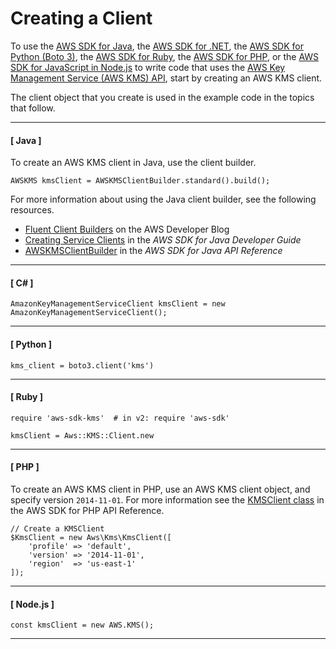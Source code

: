 # Creating a Client<a name="programming-client"></a>

To use the [AWS SDK for Java](https://aws.amazon.com/sdk-for-java/), the [AWS SDK for \.NET](https://aws.amazon.com/sdk-for-net/), the [AWS SDK for Python \(Boto 3\)](https://aws.amazon.com/sdk-for-python/), the [AWS SDK for Ruby](https://docs.aws.amazon.com/sdk-for-ruby/v3/api/Aws/KMS.html), the [AWS SDK for PHP](https://aws.amazon.com/sdk-for-php/), or the [AWS SDK for JavaScript in Node\.js](https://docs.aws.amazon.com/AWSJavaScriptSDK/latest/AWS/KMS.html) to write code that uses the [AWS Key Management Service \(AWS KMS\) API](https://docs.aws.amazon.com/kms/latest/APIReference/), start by creating an AWS KMS client\.

The client object that you create is used in the example code in the topics that follow\.

------
#### [ Java ]

To create an AWS KMS client in Java, use the client builder\.

```
AWSKMS kmsClient = AWSKMSClientBuilder.standard().build();
```

For more information about using the Java client builder, see the following resources\.
+ [Fluent Client Builders](https://aws.amazon.com/blogs/developer/fluent-client-builders/) on the AWS Developer Blog
+ [Creating Service Clients](https://docs.aws.amazon.com/sdk-for-java/v1/developer-guide/creating-clients.html) in the *AWS SDK for Java Developer Guide*
+ [AWSKMSClientBuilder](https://docs.aws.amazon.com/AWSJavaSDK/latest/javadoc/index.html?com/amazonaws/services/kms/AWSKMSClientBuilder.html) in the *AWS SDK for Java API Reference*

------
#### [ C\# ]

```
AmazonKeyManagementServiceClient kmsClient = new AmazonKeyManagementServiceClient();
```

------
#### [ Python ]

```
kms_client = boto3.client('kms')
```

------
#### [ Ruby ]

```
require 'aws-sdk-kms'  # in v2: require 'aws-sdk'

kmsClient = Aws::KMS::Client.new
```

------
#### [ PHP ]

To create an AWS KMS client in PHP, use an AWS KMS client object, and specify version `2014-11-01`\. For more information see the [KMSClient class](https://docs.aws.amazon.com/aws-sdk-php/v3/api/class-Aws.Kms.KmsClient.html) in the AWS SDK for PHP API Reference\.

```
// Create a KMSClient
$KmsClient = new Aws\Kms\KmsClient([
    'profile' => 'default',
    'version' => '2014-11-01',
    'region'  => 'us-east-1'
]);
```

------
#### [ Node\.js ]

```
const kmsClient = new AWS.KMS();
```

------
